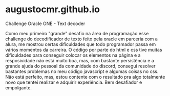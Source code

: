 # augustocmr.github.io
Challenge Oracle ONE -  Text decoder

Como meu primeiro "grande" desafio na área de programação esse challenge do decodificador de texto feito pela oracle em parceria com a alura, me mostrou certas dificuldades que todo programador passa em vários momentos da carreira. O código por parte do html e css tive muitas dificuldades para conseguir colocar os elementos na página e a resposividade não está muito boa, mas, com bastante persistência e a grande ajuda do pessoal da comunidade do discord, consegui resolver bastantes problemas no meu código javascript e algumas coisas no css. Não está perfeito, mas, estou contente com o resultado pra algo totalmente novo que tentei realizar e adquirir experiência. Bem desafiador e empolgante.
